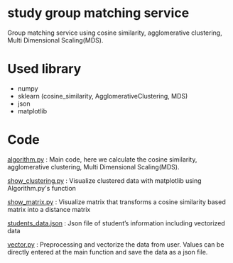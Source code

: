 # study group matching service
Group matching service using cosine similarity, agglomerative clustering, Multi Dimensional Scaling(MDS).

# Used library

- numpy 
- sklearn (cosine_similarity, AgglomerativeClustering, MDS)
- json
- matplotlib

# Code

[algorithm.py](https://github.com/941-life/study-group/blob/main/algorithm.py) : Main code, here we calculate the cosine similarity, agglomerative clustering, Multi Dimensional Scaling(MDS).

[show_clustering.py](https://github.com/941-life/study-group/blob/main/show_clustering.py) : Visualize clustered data with matplotlib using Algorithm.py's function

[show_matrix.py](https://github.com/941-life/study-group/blob/main/show_matrix.py) : Visualize matrix that transforms a cosine similarity based matrix into a distance matrix

[students_data.json](https://github.com/941-life/study-group/blob/main/students_data.json) : Json file of student’s information including vectorized data

[vector.py](https://github.com/941-life/study-group/blob/main/vector.py) : Preprocessing and vectorize the data from user. Values can be directly entered at the main function and save the data as a json file.

